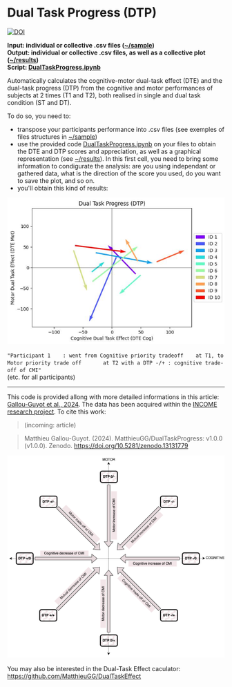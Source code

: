 # Dual Task Progress (DTP)

[![DOI](https://zenodo.org/badge/DOI/10.5281/zenodo.13131779.svg)](https://doi.org/10.5281/zenodo.13131779)

**Input: individual or collective .csv files ([~/sample](https://github.com/MatthieuGG/DualTaskProgress/tree/main/sample))  
Output: individual or collective .csv files, as well as a collective plot ([~/results](https://github.com/MatthieuGG/DualTaskProgress/tree/main/results))  
Script: [DualTaskProgress.ipynb](https://github.com/MatthieuGG/DualTaskProgress/blob/main/DualTaskProgress.ipynb)**  

Automatically calculates the cognitive-motor dual-task effect (DTE) and the dual-task progress (DTP) from the cognitive and motor performances of subjects at 2 times (T1 and T2), both realised in single and dual task condition (ST and DT).  

To do so, you need to:
- transpose your participants performance into .csv files (see exemples of files structures in [~/sample](https://github.com/MatthieuGG/DualTaskProgress/tree/main/sample))
- use the provided code [DualTaskProgress.ipynb](https://github.com/MatthieuGG/DualTaskProgress/blob/main/DualTaskProgress.ipynb) on your files to obtain the DTE and DTP scores and appreciation, as well as a graphical representation (see [~/results](https://github.com/MatthieuGG/DualTaskProgress/tree/main/results)). In this first cell, you need to bring some information to condigurate the analysis: are you using independant or gathered data, what is the direction of the score you used, do you want to save the plot, and so on.
- you'll obtain this kind of results:

![Dual Task Progress Graph](https://github.com/MatthieuGG/DualTaskProgress/blob/main/results/DTP_plot.jpg?raw=true)  

`"Participant 1    : went from Cognitive priority tradeoff    at T1, to Motor priority trade off       at T2 with a DTP -/+ : cognitive trade-off of CMI"`  
(etc. for all participants)  

---
This code is provided allong with more detailed informations in this article: [Gallou-Guyot et al., 2024](). The data has been acquired within the [INCOME research project](https://matthieugg.github.io/income.html).  To cite this work:  
> (incoming: article)  

> Matthieu Gallou-Guyot. (2024). MatthieuGG/DualTaskProgress: v1.0.0 (v1.0.0). Zenodo. https://doi.org/10.5281/zenodo.13131779 

![Dual Task Progress](https://github.com/MatthieuGG/DualTaskProgress/blob/main/images/DTP.png?raw=true)

You may also be interested in the Dual-Task Effect caculator: https://github.com/MatthieuGG/DualTaskEffect
